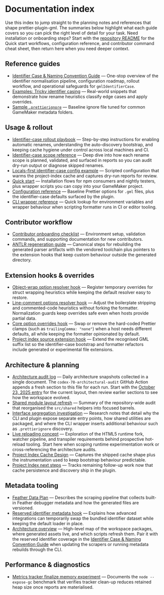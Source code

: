 # Documentation index

Use this index to jump straight to the planning notes and references that shape
prettier-plugin-gml. The summaries below highlight what each guide covers so you
can pick the right level of detail for your task. Need installation or
onboarding steps? Start with the [repository README](../README.md) for the
Quick start workflows, configuration reference, and contributor command cheat
sheet, then return here when you need deeper context.

## Reference guides

- [Identifier Case & Naming Convention Guide](naming-conventions.md) — One-stop
  overview of the identifier normalisation pipeline, configuration roadmap,
  rollout workflow, and operational safeguards for `gmlIdentifierCase`.
- [Examples: Tricky identifier casing](examples/naming-convention/tricky-identifiers.md)
  — Real-world snippets that demonstrate how rename heuristics classify edge
  cases and apply overrides.
- [Sample `.prettierignore`](examples/example.prettierignore) — Baseline ignore
  file tuned for common GameMaker metadata folders.

## Usage & rollout

- [Identifier-case rollout playbook](identifier-case-rollout.md) — Step-by-step
  instructions for enabling automatic renames, understanding the
  auto-discovery bootstrap, and keeping cache hygiene under control across
  local machines and CI.
- [Identifier-case scope reference](identifier-case-reference.md) — Deep dive
  into how each rename scope is planned, validated, and surfaced in reports so
  you can audit dry-run output or diagnose skipped renames.
- [Locals-first identifier-case config example](examples/identifier-case/locals-first.prettierrc.mjs)
  — Scripted configuration that warms the project-index cache and captures
  dry-run reports for review.
- [Quick start](../README.md#quick-start) — Installation flows for npm
  consumers and nightly testers, plus wrapper scripts you can copy into your
  GameMaker project.
- [Configuration reference](../README.md#configuration-reference) — Baseline
  Prettier options for `.gml` files, plus the identifier-case defaults surfaced
  by the plugin.
- [CLI wrapper reference](../README.md#cli-wrapper-environment-knobs) — Quick
  lookup for environment variables and wrapper behaviour when scripting
  formatter runs in CI or editor tooling.

## Contributor workflow

- [Contributor onboarding checklist](contributor-onboarding.md) — Environment
  setup, validation commands, and supporting documentation for new
  contributors.
- [ANTLR regeneration guide](antlr-regeneration.md) — Canonical steps for
  rebuilding the generated parser artifacts with the vendored toolchain plus
  pointers to the extension hooks that keep custom behaviour outside the
  generated directory.

## Extension hooks & overrides

- [Object-wrap option resolver hook](object-wrap-option-resolver-hook.md) —
  Register temporary overrides for struct wrapping heuristics while keeping the
  default resolver easy to restore.
- [Line-comment options resolver hook](line-comment-options-resolver-hook.md)
  — Adjust the boilerplate stripping and commented-code heuristics without
  forking the formatter. Normalization guards keep overrides safe even when
  hosts provide partial data.
- [Core option overrides hook](core-option-overrides-hook.md) — Swap or remove
  the hard-coded Prettier clamps (such as `trailingComma: "none"`) when a host
  needs different defaults, all while keeping the formatter opinionated by
  default.
- [Project index source extension hook](project-index-source-extensions-hook.md)
  — Extend the recognised GML suffix list so the identifier-case bootstrap and
  formatter refactors include generated or experimental file extensions.

## Architecture & planning

- [Architecture audit log](architecture-audit-log.md) — Daily architecture
  snapshots collected in a single document. The `codex-78-architectural-audit`
  GitHub Action appends a fresh section to this file for each run. Start with
  the [October 23, 2025 entry](architecture-audit-log.md#2025-10-23--architecture-audit)
  for the current layout, then review earlier sections to see how the workspace
  evolved.
- [Shared module layout refresh](shared-module-layout.md) — Summary of the
  repository-wide audit that reorganised the `src/shared` helpers into
  focused barrels.
- [Interface segregation investigation](interface-segregation-investigation.md)
  — Research notes that detail why the CLI and plugin expose separate entry
  points, how shared utilities are packaged, and where the CLI wrapper inserts
  additional behaviour such as `.prettierignore` discovery.
- [Live reloading concept](live-reloading-concept.md) — Exploration of the HTML5
  runtime fork, watcher pipeline, and transpiler requirements behind prospective
  hot-reload tooling. Start here when scoping runtime experimentation work or
  cross-referencing the architecture audits.
- [Project Index Cache Design](project-index-cache-design.md) — Captures the
  shipped cache shape plus the instrumentation used to keep bootstrap behaviour
  predictable.
- [Project Index next steps](project-index-next-steps.md) — Tracks remaining
  follow-up work now that cache persistence and discovery ship in the plugin.

## Metadata tooling

- [Feather Data Plan](feather-data-plan.md) — Describes the scraping pipeline
  that collects built-in Feather debugger metadata and how the generated files
  are versioned.
- [Reserved identifier metadata hook](reserved-identifier-metadata-hook.md) —
  Explains how advanced integrations can temporarily swap the bundled
  identifier dataset while keeping the default loader in place.
- [Architecture overview](../README.md#architecture-overview) — High-level map
  of the workspace packages, where generated assets live, and which scripts
  refresh them. Pair it with the reserved identifier coverage in the
  [Identifier Case & Naming Convention Guide](naming-conventions.md#5-reserved-identifier-dataset)
  when updating the scrapers or running metadata rebuilds through the CLI.

## Performance & diagnostics

- [Metrics tracker finalize memory experiment](metrics-tracker-finalize-memory.md)
  — Documents the `node --expose-gc` benchmark that verifies tracker clean-up
  reduces retained heap size once reports are materialised.
